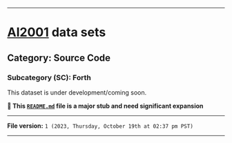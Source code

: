 
***

# [AI2001](https://github.com/seanpm2001/AI2001/) data sets

## Category: Source Code

### Subcategory (SC): Forth

This dataset is under development/coming soon.

**🌱️ This [`README.md`](/README.md) file is a major stub and need significant expansion**

***

**File version:** `1 (2023, Thursday, October 19th at 02:37 pm PST)`

***
